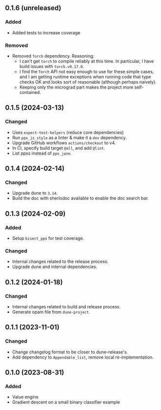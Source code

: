 ## 0.1.6 (unreleased)

### Added

- Added tests to increase coverage

### Removed

- Removed `Torch` dependency. Reasoning:
    - I can't get `torch` to compile reliably at this time. In particular, I have build issues with `torch.v0.17.0`.
    - I find the `Torch` API not easy enough to use for these simple cases, and I am getting runtime exceptions when running code that type checks OK and looks sort of reasonable (although perhaps naively).
    - Keeping only the micrograd part makes the project more self-contained.

## 0.1.5 (2024-03-13)

### Changed

- Uses `expect-test-helpers` (reduce core dependencies)
- Run `ppx_js_style` as a linter & make it a `dev` dependency.
- Upgrade GitHub workflows `actions/checkout` to v4.
- In CI, specify build target `@all`, and add `@lint`.
- List ppxs instead of `ppx_jane`.

## 0.1.4 (2024-02-14)

### Changed

- Upgrade dune to `3.14`.
- Build the doc with sherlodoc available to enable the doc search bar.

## 0.1.3 (2024-02-09)

### Added

- Setup `bisect_ppx` for test coverage.

### Changed

- Internal changes related to the release process.
- Upgrade dune and internal dependencies.

## 0.1.2 (2024-01-18)

### Changed

- Internal changes related to build and release process.
- Generate opam file from `dune-project`.

## 0.1.1 (2023-11-01)

### Changed

- Change changelog format to be closer to dune-release's.
- Add dependency to `Appendable_list`, remove local re-implementation.

## 0.1.0 (2023-08-31)

### Added

- Value engine
- Gradient descent on a small binary classifier example
